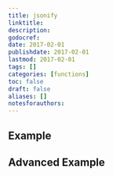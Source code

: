 ```yaml
---
title: jsonify
linktitle:
description:
godocref:
date: 2017-02-01
publishdate: 2017-02-01
lastmod: 2017-02-01
tags: []
categories: [functions]
toc: false
draft: false
aliases: []
notesforauthors:
---
```


## Example

## Advanced Example

